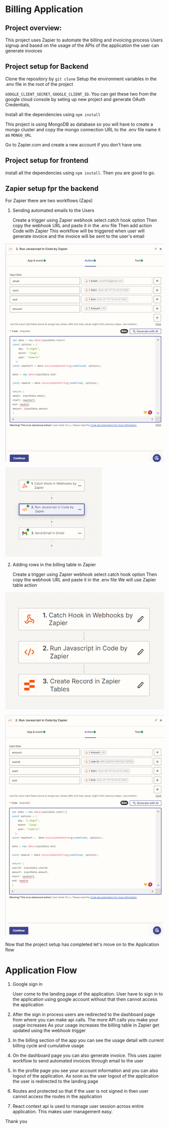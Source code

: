 
# Billing Application
## Project overview:
This project uses Zapier to automate the billing and invoicing process
Users signup and based on the usage of the APIs of the application the user can generate invoices

## Project setup for Backend
Clone the repository by `git clone`
Setup the environment variables in the .env file in the root of the project

`GOOGLE_CLIENT_SECRET`, `GOOGLE_CLIENT_ID`. You can get these two from the google cloud console by seting up new project and generate OAuth Credentials,

Install all the dependencies using `npm install`

This project is using MongoDB as database so you will have to create a mongo cluster and copy the mongo connection URL to the .env file name it as `MONGO_URL`

Go to Zapier.com and create a new account if you don't have one.

## Project setup for frontend

install all the dependencies using `npm install`. Then you are good to go.

## Zapier setup fpr the backend
For Zapier there are two workflows (Zaps)
1. Sending automated emails to the Users

    Create a trigger using Zapier webhook select catch hook option
    Then copy the webhook URL and paste it in the .env file
    Then add action Code with Zapier
This workflow will be triggered when user will generate invoice and the invoice will be sent to the user's email

![image](./1.png)

![image](./2.png)

2. Adding rows in the billing table in Zapier 

    Create a trigger using Zapier webhook select catch hook option
    Then copy the webhook URL and paste it in the .env file
    We will use Zapier table action

![image](./3.png)

![image](./4.png)


Now that the project setup has completed let's move on to the Application flow

# Application Flow

1. Google sign in

    User come to the landing page of the application. User have to sign in to the application using google account without that then cannot access the application

2. After the sign in process users are redirected to the dashboard page from where you can make api calls. The more API calls you make your usage increases
As your usage increases the billing table in Zapier get updated using the webhook trigger 

3. In the billing section of the app you can see the usage detail with current billing cycle and cumulative usage

4. On the dashboard page you can also generate invoice. This uses zapier workflow to send automated invoices through email to the user

5. In the profile page you see your account information and you can also logout of the application. As soon as the user logout of the application the user is redirected to the landing page

6. Routes and protected so that if the user is not signed in then user cannot access the routes in the application

7. React context api is used to manage user session across entire application. This makes user management easy.

Thank you


